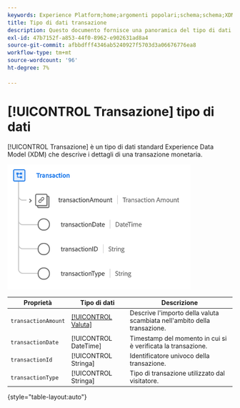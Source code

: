 ```yaml
---
keywords: Experience Platform;home;argomenti popolari;schema;schema;XDM;campi;schemi;schemi;transazione;tipo di dati;tipo di dati;tipo di dati;
title: Tipo di dati transazione
description: Questo documento fornisce una panoramica del tipo di dati Transaction Experience Data Model (XDM).
exl-id: 47b7152f-a853-44f0-8962-e902631ad8a4
source-git-commit: afbbdfff4346ab5240927f5703d3a06676776ea8
workflow-type: tm+mt
source-wordcount: '96'
ht-degree: 7%

---
```


# [!UICONTROL Transazione] tipo di dati

[!UICONTROL Transazione] è un tipo di dati standard Experience Data Model (XDM) che descrive i dettagli di una transazione monetaria.

![Struttura delle transazioni](../images/data-types/transaction.png)

| Proprietà | Tipo di dati | Descrizione |
| --- | --- | --- |
| `transactionAmount` | [[!UICONTROL Valuta]](./currency.md) | Descrive l&#39;importo della valuta scambiata nell&#39;ambito della transazione. |
| `transactionDate` | [!UICONTROL DateTime] | Timestamp del momento in cui si è verificata la transazione. |
| `transactionId` | [!UICONTROL Stringa] | Identificatore univoco della transazione. |
| `transactionType` | [!UICONTROL Stringa] | Tipo di transazione utilizzato dal visitatore. |

{style="table-layout:auto"}

